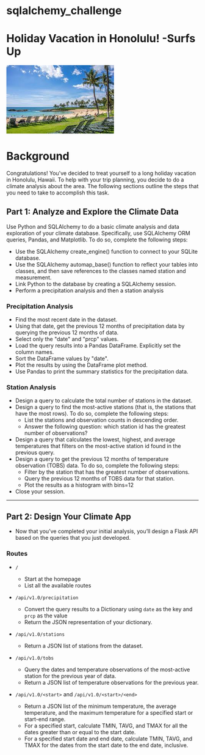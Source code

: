 # sqlalchemy_challenge

# Holiday Vacation in Honolulu! -Surfs Up

![](surfsup/images/honolulu.jpg)

# Background
Congratulations! You've decided to treat yourself to a long holiday vacation in Honolulu, Hawaii. 
To help with your trip planning, you decide to do a climate analysis about the area. The following 
sections outline the steps that you need to take to accomplish this task.

## Part 1: Analyze and Explore the Climate Data
Use Python and SQLAlchemy to do a basic climate analysis and data exploration of your climate database. 
Specifically, use SQLAlchemy ORM queries, Pandas, and Matplotlib. To do so, complete the following steps:

-  Use the SQLAlchemy create_engine() function to connect to your SQLite database.
-  Use the SQLAlchemy automap_base() function to reflect your tables into classes, and then 
    save references to the classes named station and measurement.
-  Link Python to the database by creating a SQLAlchemy session.
-  Perform a precipitation analysis and then a station analysis

###  Precipitation Analysis
-  Find the most recent date in the dataset.
-  Using that date, get the previous 12 months of precipitation data by querying the previous 12 months of data.
-  Select only the "date" and "prcp" values.
-  Load the query results into a Pandas DataFrame. Explicitly set the column names.
-  Sort the DataFrame values by "date".
-  Plot the results by using the DataFrame plot method.
-  Use Pandas to print the summary statistics for the precipitation data.

###  Station Analysis
-  Design a query to calculate the total number of stations in the dataset.
-  Design a query to find the most-active stations (that is, the stations that have the most rows). To do so, 
    complete the following steps:
    *  List the stations and observation counts in descending order.
    *  Answer the following question: which station id has the greatest number of observations?
-  Design a query that calculates the lowest, highest, and average temperatures that filters on the most-active 
    station id found in the previous query.
-  Design a query to get the previous 12 months of temperature observation (TOBS) data. To do so, complete the following steps:
    *  Filter by the station that has the greatest number of observations.
    *  Query the previous 12 months of TOBS data for that station.
    *  Plot the results as a histogram with bins=12
-  Close your session.
 
 ---
 
## Part 2: Design Your Climate App
-  Now that you’ve completed your initial analysis, you’ll design a Flask API based on the 
    queries that you just developed. 
### Routes
-  `/`
    *  Start at the homepage
    *  List all the available routes
    
-  `/api/v1.0/precipitation`
    *  Convert the query results to a Dictionary using `date` as the key and `prcp` as the value
    *  Return the JSON representation of your dictionary.

-  `/api/v1.0/stations`
    *  Return a JSON list of stations from the dataset.

-  `/api/v1.0/tobs`
    *  Query the dates and temperature observations of the most-active station for the previous year of data.
    *  Return a JSON list of temperature observations for the previous year.
    
-   `/api/v1.0/<start>` and `/api/v1.0/<start>/<end>`
    *  Return a JSON list of the minimum temperature, the average temperature, and the maximum temperature 
        for a specified start or start-end range.
    *  For a specified start, calculate TMIN, TAVG, and TMAX for all the dates greater than or equal to the start date.
    *  For a specified start date and end date, calculate TMIN, TAVG, and TMAX for the dates
         from the start date to the end date, inclusive.
